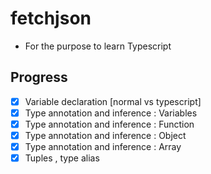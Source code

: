 # fetchjson
- For the purpose to learn Typescript

## Progress
- [x] Variable declaration [normal vs typescript]
- [x] Type annotation and inference : Variables
- [x] Type annotation and inference : Function
- [x] Type annotation and inference : Object
- [x] Type annotation and inference : Array
- [x] Tuples , type alias